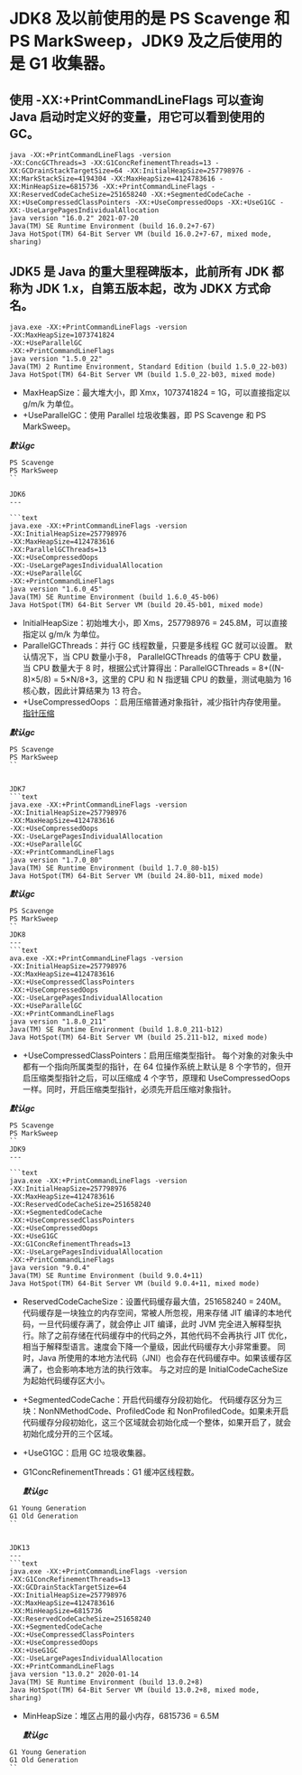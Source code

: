 # JDK8 及以前使用的是 PS Scavenge 和 PS MarkSweep，JDK9 及之后使用的是 G1 收集器。

使用 -XX:+PrintCommandLineFlags 可以查询 Java 启动时定义好的变量，用它可以看到使用的 GC。
---
```text
java -XX:+PrintCommandLineFlags -version
-XX:ConcGCThreads=3 -XX:G1ConcRefinementThreads=13 -XX:GCDrainStackTargetSize=64 -XX:InitialHeapSize=257798976 -XX:MarkStackSize=4194304 -XX:MaxHeapSize=4124783616 -XX:MinHeapSize=6815736 -XX:+PrintCommandLineFlags -XX:ReservedCodeCacheSize=251658240 -XX:+SegmentedCodeCache -XX:+UseCompressedClassPointers -XX:+UseCompressedOops -XX:+UseG1GC -XX:-UseLargePagesIndividualAllocation
java version "16.0.2" 2021-07-20
Java(TM) SE Runtime Environment (build 16.0.2+7-67)
Java HotSpot(TM) 64-Bit Server VM (build 16.0.2+7-67, mixed mode, sharing)
```

JDK5 是 Java 的重大里程碑版本，此前所有 JDK 都称为 JDK 1.x，自第五版本起，改为 JDKX 方式命名。
---
```text
java.exe -XX:+PrintCommandLineFlags -version
-XX:MaxHeapSize=1073741824 
-XX:+UseParallelGC
-XX:+PrintCommandLineFlags 
java version "1.5.0_22"
Java(TM) 2 Runtime Environment, Standard Edition (build 1.5.0_22-b03)
Java HotSpot(TM) 64-Bit Server VM (build 1.5.0_22-b03, mixed mode)
```
- MaxHeapSize：最大堆大小，即 Xmx，1073741824 = 1G，可以直接指定以 g/m/k 为单位。
- +UseParallelGC：使用 Parallel 垃圾收集器，即 PS Scavenge 和 PS MarkSweep。

 ***默认gc***
  
```text
PS Scavenge
PS MarkSweep
``
 
JDK6
---

```text
java.exe -XX:+PrintCommandLineFlags -version
-XX:InitialHeapSize=257798976 
-XX:MaxHeapSize=4124783616 
-XX:ParallelGCThreads=13 
-XX:+UseCompressedOops 
-XX:-UseLargePagesIndividualAllocation 
-XX:+UseParallelGC
-XX:+PrintCommandLineFlags 
java version "1.6.0_45"
Java(TM) SE Runtime Environment (build 1.6.0_45-b06)
Java HotSpot(TM) 64-Bit Server VM (build 20.45-b01, mixed mode) 
```
- InitialHeapSize：初始堆大小，即 Xms，257798976 = 245.8M，可以直接指定以 g/m/k 为单位。
- ParallelGCThreads：并行 GC 线程数量，只要是多线程 GC 就可以设置。
默认情况下，当 CPU 数量小于8， ParallelGCThreads 的值等于 CPU 数量，当 CPU 数量大于 8 时，根据公式计算得出：ParallelGCThreads = 8+((N-8)×5/8) = 5×N/8+3，这里的 CPU 和 N 指逻辑 CPU 的数量，测试电脑为 16 核心数，因此计算结果为 13 符合。
- +UseCompressedOops ：启用压缩普通对象指针，减少指针内存使用量。 [指针压缩](https://juejin.cn/post/6844903768077647880)

 ***默认gc***
  
```text
PS Scavenge
PS MarkSweep
``


JDK7
```text
java.exe -XX:+PrintCommandLineFlags -version
-XX:InitialHeapSize=257798976 
-XX:MaxHeapSize=4124783616 
-XX:+UseCompressedOops
-XX:-UseLargePagesIndividualAllocation 
-XX:+UseParallelGC
-XX:+PrintCommandLineFlags 
java version "1.7.0_80"
Java(TM) SE Runtime Environment (build 1.7.0_80-b15)
Java HotSpot(TM) 64-Bit Server VM (build 24.80-b11, mixed mode) 
```

  ***默认gc***
  
```text
PS Scavenge
PS MarkSweep
``
JDK8
---
```text
ava.exe -XX:+PrintCommandLineFlags -version
-XX:InitialHeapSize=257798976 
-XX:MaxHeapSize=4124783616
-XX:+UseCompressedClassPointers 
-XX:+UseCompressedOops 
-XX:-UseLargePagesIndividualAllocation 
-XX:+UseParallelGC
-XX:+PrintCommandLineFlags
java version "1.8.0_211"
Java(TM) SE Runtime Environment (build 1.8.0_211-b12)
Java HotSpot(TM) 64-Bit Server VM (build 25.211-b12, mixed mode)
```
- +UseCompressedClassPointers：启用压缩类型指针。
每个对象的对象头中都有一个指向所属类型的指针，在 64 位操作系统上默认是 8 个字节的，但开启压缩类型指针之后，可以压缩成 4 个字节，原理和 UseCompressedOops 一样。同时，开启压缩类型指针，必须先开启压缩对象指针。

 ***默认gc***
  
```text
PS Scavenge
PS MarkSweep
``
JDK9
---

```text
java.exe -XX:+PrintCommandLineFlags -version
-XX:InitialHeapSize=257798976 
-XX:MaxHeapSize=4124783616 
-XX:ReservedCodeCacheSize=251658240 
-XX:+SegmentedCodeCache 
-XX:+UseCompressedClassPointers 
-XX:+UseCompressedOops 
-XX:+UseG1GC
-XX:G1ConcRefinementThreads=13 
-XX:-UseLargePagesIndividualAllocation
-XX:+PrintCommandLineFlags 
java version "9.0.4"
Java(TM) SE Runtime Environment (build 9.0.4+11)
Java HotSpot(TM) 64-Bit Server VM (build 9.0.4+11, mixed mode)
```


- ReservedCodeCacheSize：设置代码缓存最大值，251658240 = 240M。
代码缓存是一块独立的内存空间，常被人所忽视，用来存储 JIT 编译的本地代码，一旦代码缓存满了，就会停止 JIT 编译，此时 JVM 完全进入解释型执行。除了之前存储在代码缓存中的代码之外，其他代码不会再执行 JIT 优化，相当于解释型语言。速度会下降一个量级，因此代码缓存大小非常重要。
同时，Java 所使用的本地方法代码（JNI）也会存在代码缓存中。如果该缓存区满了，也会影响本地方法的执行效率。
与之对应的是 InitialCodeCacheSize 为起始代码缓存区大小。
- +SegmentedCodeCache：开启代码缓存分段初始化。
代码缓存区分为三块：NonNMethodCode、ProfiledCode 和 NonProfiledCode。如果未开启代码缓存分段初始化，这三个区域就会初始化成一个整体，如果开启了，就会初始化成分开的三个区域。
- +UseG1GC：启用 GC 垃圾收集器。
- G1ConcRefinementThreads：G1 缓冲区线程数。

   ***默认gc***
```text
G1 Young Generation
G1 Old Generation
``


JDK13
---
```text
java.exe -XX:+PrintCommandLineFlags -version
-XX:G1ConcRefinementThreads=13 
-XX:GCDrainStackTargetSize=64 
-XX:InitialHeapSize=257798976 
-XX:MaxHeapSize=4124783616 
-XX:MinHeapSize=6815736 
-XX:ReservedCodeCacheSize=251658240 
-XX:+SegmentedCodeCache 
-XX:+UseCompressedClassPointers 
-XX:+UseCompressedOops 
-XX:+UseG1GC 
-XX:-UseLargePagesIndividualAllocation
-XX:+PrintCommandLineFlags 
java version "13.0.2" 2020-01-14
Java(TM) SE Runtime Environment (build 13.0.2+8)
Java HotSpot(TM) 64-Bit Server VM (build 13.0.2+8, mixed mode, sharing)
```

- MinHeapSize：堆区占用的最小内存，6815736 = 6.5M

   ***默认gc***
```text
G1 Young Generation
G1 Old Generation
``

